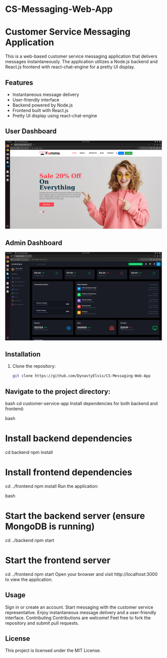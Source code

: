 # CS-Messaging-Web-App


# Customer Service Messaging Application

This is a web-based customer service messaging application that delivers messages instantaneously. The application utilizes a Node.js backend and React.js frontend with react-chat-engine for a pretty UI display.

## Features

- Instantaneous message delivery
- User-friendly interface
- Backend powered by Node.js
- Frontend built with React.js
- Pretty UI display using react-chat-engine



## User Dashboard
![Github Banner](https://github.com/DynastyElvis/eCommercePro/blob/master/public/images/Screenshot%20from%202023-04-18%2014-50-56.png)

<!-- my social media links -->


## Admin Dashboard
![Github Banner](https://github.com/DynastyElvis/eCommercePro/blob/master/public/images/Screenshot%20from%202023-04-18%2014-49-14.png)


## Installation

1. Clone the repository:

   ```bash
   git clone https://github.com/DynastyElvis/CS-Messaging-Web-App


## Navigate to the project directory:

bash
cd customer-service-app
Install dependencies for both backend and frontend:

bash
# Install backend dependencies
cd backend
npm install

# Install frontend dependencies
cd ../frontend
npm install
Run the application:

bash
# Start the backend server (ensure MongoDB is running)
cd ../backend
npm start

# Start the frontend server
cd ../frontend
npm start
Open your browser and visit http://localhost:3000 to view the application.

## Usage
Sign in or create an account.
Start messaging with the customer service representative.
Enjoy instantaneous message delivery and a user-friendly interface.
Contributing
Contributions are welcome! Feel free to fork the repository and submit pull requests.

## License
This project is licensed under the MIT License.
